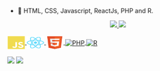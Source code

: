 - 🌱 HTML, CSS, Javascript, ReactJs, PHP and R.

<div align="center">
  <a href="https://github.com/mcamilli">
  <img height="180em" src="https://github-readme-stats.vercel.app/api?username=mcamilli&show_icons=true&theme=dark&include_all_commits=true&count_private=true"/>
  <img height="180em" src="https://github-readme-stats.vercel.app/api/top-langs?username=mcamilli&layout=compact&langs_count=16&theme=dark"/>
    
   
  
</div>
  
<div style="display: inline_block"><br>
  <img align="center" alt="Js" height="30" width="40" src="https://raw.githubusercontent.com/devicons/devicon/master/icons/javascript/javascript-plain.svg">
  <img align="center" alt="React" height="30" width="40" src="https://raw.githubusercontent.com/devicons/devicon/master/icons/react/react-original.svg">
  <img align="center" alt="HTML" height="30" width="40" src="https://raw.githubusercontent.com/devicons/devicon/master/icons/html5/html5-original.svg">
  <img align="center" alt="PHP" height="30" width="40" src="https://cdn.jsdelivr.net/gh/devicons/devicon/icons/php/php-original.svg" /> 
   <img align="center" alt="R" height="30" width="40" src="https://cdn.jsdelivr.net/gh/devicons/devicon/icons/r/r-original.svg" /> 
 </div>
   <br/>
 <div > 
  <a href="https://instagram.com/camillimarcelo" target="_blank"><img src="https://img.shields.io/badge/-Instagram-%23E4405F?style=for-the-badge&logo=instagram&logoColor=white" target="_blank"></a>
  <a href="https://www.linkedin.com/in/marcelo-polizel-camilli-690b92a9/" target="_blank"><img src="https://img.shields.io/badge/-LinkedIn-%230077B5?style=for-the-badge&logo=linkedin&logoColor=white" target="_blank"></a> 
</div>
